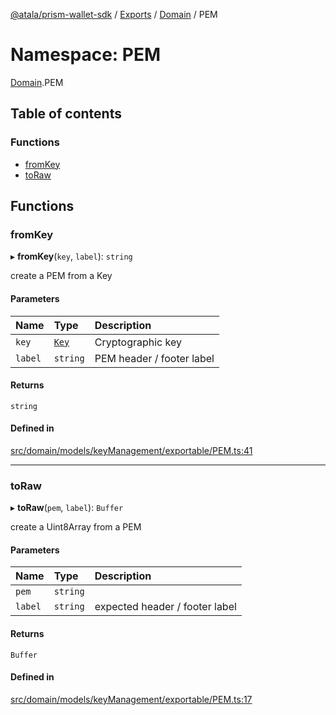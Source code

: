[@atala/prism-wallet-sdk](../README.md) / [Exports](../modules.md) / [Domain](Domain.md) / PEM

# Namespace: PEM

[Domain](Domain.md).PEM

## Table of contents

### Functions

- [fromKey](Domain.PEM.md#fromkey)
- [toRaw](Domain.PEM.md#toraw)

## Functions

### fromKey

▸ **fromKey**(`key`, `label`): `string`

create a PEM from a Key

#### Parameters

| Name | Type | Description |
| :------ | :------ | :------ |
| `key` | [`Key`](../classes/Domain.Key.md) | Cryptographic key |
| `label` | `string` | PEM header / footer label |

#### Returns

`string`

#### Defined in

[src/domain/models/keyManagement/exportable/PEM.ts:41](https://github.com/hyperledger/identus-edge-agent-sdk-ts/blob/3c504bead94c87cd52de807c230d8a674846dce5/src/domain/models/keyManagement/exportable/PEM.ts#L41)

___

### toRaw

▸ **toRaw**(`pem`, `label`): `Buffer`

create a Uint8Array from a PEM

#### Parameters

| Name | Type | Description |
| :------ | :------ | :------ |
| `pem` | `string` |  |
| `label` | `string` | expected header / footer label |

#### Returns

`Buffer`

#### Defined in

[src/domain/models/keyManagement/exportable/PEM.ts:17](https://github.com/hyperledger/identus-edge-agent-sdk-ts/blob/3c504bead94c87cd52de807c230d8a674846dce5/src/domain/models/keyManagement/exportable/PEM.ts#L17)
